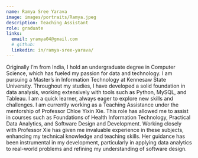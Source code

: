```yaml
---
name: Ramya Sree Yarava
image: images/portraits/Ramya.jpeg
description: Teaching Assistant
role: graduate
links:
  email: yramya04@gmail.com
  # github: 
  linkedin: in/ramya-sree-yarava/
---
```

<!-- Personal description goes here -->
Originally I’m from India, I hold an undergraduate degree in Computer Science, which has fueled my passion for data and technology. I am pursuing a Master’s in Information Technology at Kennesaw State University. Throughout my studies, I have developed a solid foundation in data analysis, working extensively with tools such as Python, MySQL, and Tableau. I am a quick learner, always eager to explore new skills and challenges. I am currently working as a Teaching Assistance under the mentorship of Professor Chloe Yixin Xie. This role has allowed me to assist in courses such as Foundations of Health Information Technology, Practical Data Analytics, and Software Design and Development. Working closely with Professor Xie has given me invaluable experience in these subjects, enhancing my technical knowledge and teaching skills. Her guidance has been instrumental in my development, particularly in applying data analytics to real-world problems and refining my understanding of software design.
